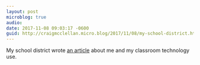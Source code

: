 ```yaml
---
layout: post
microblog: true
audio: 
date: 2017-11-08 09:03:17 -0600
guid: http://craigmcclellan.micro.blog/2017/11/08/my-school-district.html
---
```

My school district wrote [an article](https://mnpschildrenfirst.com/2017/11/08/mnpsvoices-craig-mcclellan-second-grade-teacher/) about me and my classroom technology use.
